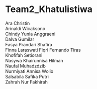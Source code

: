 # Team2_Khatulistiwa

Ara Christin	
Arinaldi Wicaksono	
Chindy Yunia Anggraeni	
Dalva Gumilar	
Fasya Prandari Shafira	
Finna Laraswati	
Fiqri Fernando Tiras	
Khofifah Setiorani	
Nasywa Khairunnisa Hilman	
Naufal Muhadzdzib	
Nurmiyati Annisa Wolio	
Salsabila Safika Putri	
Zahrah Nur Fakhirah	
